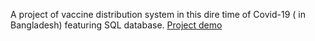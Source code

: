 A project of vaccine distribution system in this dire time of Covid-19 ( in Bangladesh) featuring SQL database. [Project demo](https://youtu.be/3LjfySrpGjM)
